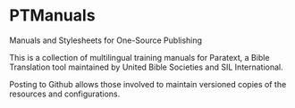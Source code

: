 # PTManuals
Manuals and Stylesheets for One-Source Publishing

This is a collection of multilingual training manuals for Paratext, 
a Bible Translation tool maintained by United Bible Societies and SIL International. 

Posting to Github allows those involved to maintain versioned copies of the resources and configurations. 
